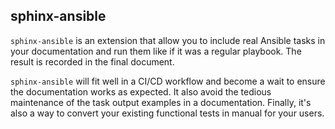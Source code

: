 sphinx-ansible
--------------

`sphinx-ansible` is an extension that allow you to include real Ansible tasks in your documentation and run them like if it was a regular playbook. The result is recorded in the final document.

`sphinx-ansible` will fit well in a CI/CD workflow and become a wait to ensure the documentation works as expected. It also avoid the tedious maintenance of the task output examples in a documentation. Finally, it's also a way to convert your existing functional tests in manual for your users.
